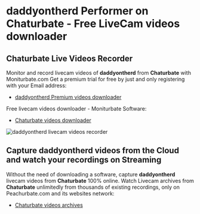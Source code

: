 # daddyontherd Performer on Chaturbate - Free LiveCam videos downloader

## Chaturbate Live Videos Recorder

Monitor and record livecam videos of **daddyontherd** from **Chaturbate** with Moniturbate.com
Get a premium trial for free by just and only registering with your Email address:
* [daddyontherd Premium videos downloader](https://moniturbate.com/request-demo-licence-key.html)

Free livecam videos downloader - Moniturbate Software:
* [Chaturbate videos downloader](https://moniturbate.com/moniturbate-download-software.html)

![daddyontherd livecam videos recorder](https://peachurnet.com/templates/moniturbate-software.png)


## Capture daddyontherd videos from the Cloud and watch your recordings on Streaming

Without the need of downloading a software, capture **daddyontherd** livecam videos from **Chaturbate** 100% online.
Watch Livecam archives from **Chaturbate** unlimitedly from thousands of existing recordings, only on Peachurbate.com and its websites network:
* [Chaturbate videos archives](https://peachurnet.com/)